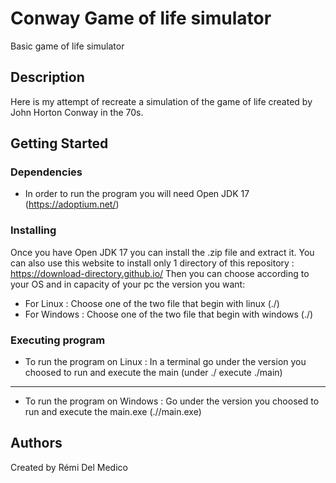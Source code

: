# Conway Game of life simulator

Basic game of life simulator

## Description

Here is my attempt of recreate a simulation of the game of life created by John Horton Conway in the 70s.

## Getting Started

### Dependencies

* In order to run the program you will need Open JDK 17 (https://adoptium.net/)

### Installing

Once you have Open JDK 17 you can install the .zip file and extract it.
You can also use this website to install only 1 directory of this repository : https://download-directory.github.io/
Then you can choose according to your OS and in capacity of your pc the version you want:

* For Linux :
Choose one of the two file that begin with linux (./)
* For Windows :
Choose one of the two file that begin with windows (./)

### Executing program

* To run the program on Linux :
In a terminal go under the version you choosed to run and execute the main (under ./ execute ./main)
---
* To run the program on Windows :
Go under the version you choosed to run and execute the main.exe (.//main.exe)

## Authors

Created by Rémi Del Medico
